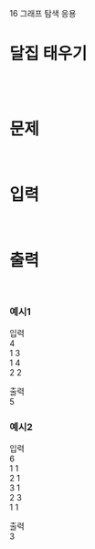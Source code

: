 16 그래프 탐색 응용
# 달집 태우기
<br>
<br>

# 문제  
<br>

# 입력  
<br>

# 출력  
<br>

### 예시1
입력  
4  
1 3  
1 4  
2 2  

출력  
5  

### 예시2
입력  
6  
1 1  
2 1  
3 1  
2 3  
1 1  

출력  
3  

